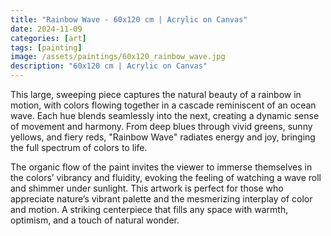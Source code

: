 ```yaml
---
title: "Rainbow Wave - 60x120 cm | Acrylic on Canvas"
date: 2024-11-09
categories: [art]
tags: [painting]
image: /assets/paintings/60x120_rainbow_wave.jpg
description: "60x120 cm | Acrylic on Canvas"
---
```


This large, sweeping piece captures the natural beauty of a rainbow in motion, with colors flowing together in a cascade reminiscent of an ocean wave. Each hue blends seamlessly into the next, creating a dynamic sense of movement and harmony. From deep blues through vivid greens, sunny yellows, and fiery reds, "Rainbow Wave" radiates energy and joy, bringing the full spectrum of colors to life.

The organic flow of the paint invites the viewer to immerse themselves in the colors’ vibrancy and fluidity, evoking the feeling of watching a wave roll and shimmer under sunlight. This artwork is perfect for those who appreciate nature’s vibrant palette and the mesmerizing interplay of color and motion. A striking centerpiece that fills any space with warmth, optimism, and a touch of natural wonder.


